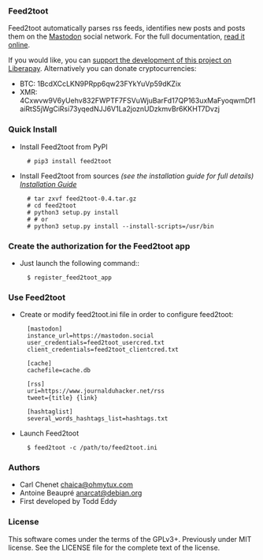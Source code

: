 ### Feed2toot

Feed2toot automatically parses rss feeds, identifies new posts and posts them on the [Mastodon](https://mastodon.social) social network.
For the full documentation, [read it online](https://feed2toot.readthedocs.org/en/latest/).

If you would like, you can [support the development of this project on Liberapay](https://liberapay.com/carlchenet/).
Alternatively you can donate cryptocurrencies:

- BTC: 1BcdXCcLKN9PRpp6qw23FYkYuVp59dKZix
- XMR: 4Cxwvw9V6yUehv832FWPTF7FSVuWjuBarFd17QP163uxMaFyoqwmDf1aiRtS5jWgCiRsi73yqedNJJ6V1La2joznUDzkmvBr6KKHT7Dvzj

### Quick Install

* Install Feed2toot from PyPI

        # pip3 install feed2toot

* Install Feed2toot from sources
  *(see the installation guide for full details)
  [Installation Guide](http://feed2toot.readthedocs.org/en/latest/install.html)*


        # tar zxvf feed2toot-0.4.tar.gz
        # cd feed2toot
        # python3 setup.py install
        # # or
        # python3 setup.py install --install-scripts=/usr/bin

### Create the authorization for the Feed2toot app

* Just launch the following command::

        $ register_feed2toot_app

### Use Feed2toot

* Create or modify feed2toot.ini file in order to configure feed2toot:

        [mastodon]
        instance_url=https://mastodon.social
        user_credentials=feed2toot_usercred.txt
        client_credentials=feed2toot_clientcred.txt

        [cache]
        cachefile=cache.db

        [rss]
        uri=https://www.journalduhacker.net/rss
        tweet={title} {link}

        [hashtaglist]
        several_words_hashtags_list=hashtags.txt

* Launch Feed2toot

        $ feed2toot -c /path/to/feed2toot.ini

### Authors

* Carl Chenet <chaica@ohmytux.com>
* Antoine Beaupré <anarcat@debian.org>
* First developed by Todd Eddy

### License

This software comes under the terms of the GPLv3+. Previously under MIT license. See the LICENSE file for the complete text of the license.
